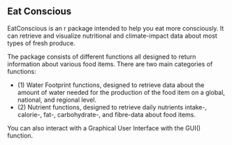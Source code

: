 ## Eat Conscious


EatConscious is an r package intended to help you eat more consciously. It can retrieve and visualize nutritional and climate-impact data about most types of fresh produce.  
  
The package consists of different functions all designed to return information about various food items. There are two main categories of functions:    
    
* (1) Water Footprint functions, designed to retrieve data about the amount of water needed for the production of the food item on a global, national, and regional level.    
* (2) Nutrient functions, designed to retrieve daily nutrients intake-, calorie-, fat-, carbohydrate-, and fibre-data about food items.    

You can also interact with a Graphical User Interface with the GUI() function. 

